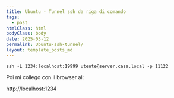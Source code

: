 ```yaml
---
title: Ubuntu - Tunnel ssh da riga di comando
tags:
  - post
htmlClass: html
bodyClass: body
date: 2025-03-12
permalink: Ubuntu-ssh-tunnel/
layout: template_posts_md
---
```



`ssh -L 1234:localhost:19999 utente@server.casa.local -p 11122`


Poi mi collego con il browser al:

http://localhost:1234
